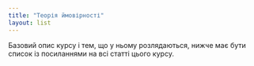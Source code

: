 ```yaml
---
title: "Теорія ймовірності"
layout: list
---
```


Базовий опис курсу і тем, що у ньому розлядаються, нижче має
бути список із посиланнями на всі статті цього курсу.